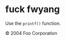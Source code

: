 
# fuck fwyang #
<p>Use the <code>printf()</code> function.</p>
    <div class="footer">
        &copy; 2004 Foo Corporation
    </div>
